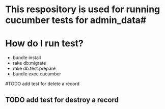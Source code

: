 # This respository is used for running cucumber tests for admin_data#

# How do I run test?
* bundle install
* rake db:migrate
* rake db:test:prepare
* bundle exec cucumber


#TODO add test for delete a record
## TODO add test for destroy a record
